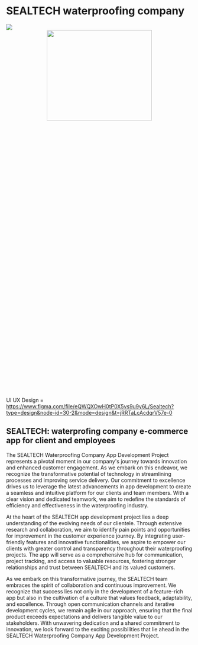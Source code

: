 # SEALTECH waterproofing company

<a href="https://github.com/Risini-33/SEALTECH/graphs/contributors">
  <img src="https://contrib.rocks/image?repo=Risini-33/SEALTECH" />
</a>

<div align="center">
  <img src="https://github.com/Hiru1003/SEALTECH/assets/122656994/3230aaa3-3fdb-4c0c-a7b8-ad2cfd9d9502" align="center" style="width: 75%; height: 25%" />
</div>

UI UX Design = https://www.figma.com/file/eQWQXOwH0tP0X5vs9u9y6L/Sealtech?type=design&node-id=30-2&mode=design&t=jRRTaLcAcdqrV57e-0
## SEALTECH: waterprofing company e-commerce app for client and employees

The SEALTECH Waterproofing Company App Development Project represents a pivotal moment in our company's journey towards innovation and enhanced customer engagement. As we embark on this endeavor, we recognize the transformative potential of technology in streamlining processes and improving service delivery. Our commitment to excellence drives us to leverage the latest advancements in app development to create a seamless and intuitive platform for our clients and team members. With a clear vision and dedicated teamwork, we aim to redefine the standards of efficiency and effectiveness in the waterproofing industry.

At the heart of the SEALTECH app development project lies a deep understanding of the evolving needs of our clientele. Through extensive research and collaboration, we aim to identify pain points and opportunities for improvement in the customer experience journey. By integrating user-friendly features and innovative functionalities, we aspire to empower our clients with greater control and transparency throughout their waterproofing projects. The app will serve as a comprehensive hub for communication, project tracking, and access to valuable resources, fostering stronger relationships and trust between SEALTECH and its valued customers.

As we embark on this transformative journey, the SEALTECH team embraces the spirit of collaboration and continuous improvement. We recognize that success lies not only in the development of a feature-rich app but also in the cultivation of a culture that values feedback, adaptability, and excellence. Through open communication channels and iterative development cycles, we remain agile in our approach, ensuring that the final product exceeds expectations and delivers tangible value to our stakeholders. With unwavering dedication and a shared commitment to innovation, we look forward to the exciting possibilities that lie ahead in the SEALTECH Waterproofing Company App Development Project.



